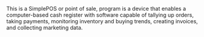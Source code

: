 <p>This is a SimplePOS or point of sale, program is a device that enables a computer-based cash register with software capable of tallying up orders, taking payments, monitoring inventory and buying trends, creating invoices, and collecting marketing data.</p>
